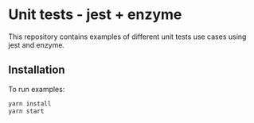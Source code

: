 # Unit tests - jest + enzyme

This repository contains examples of
different unit tests use cases using jest
and enzyme.

## Installation

To run examples:

```bash
yarn install
yarn start
```

